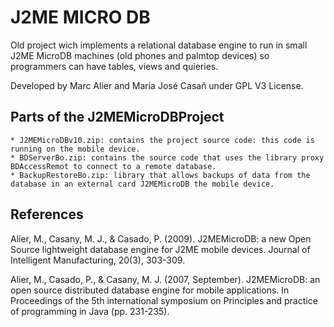 # J2ME MICRO DB
Old project wich implements a relational database engine to run in small J2ME MicroDB machines (old phones and palmtop devices) so programmers can have tables, views and quieries.

Developed by Marc Alier and Maria José Casañ under GPL V3 License.

## Parts of the J2MEMicroDBProject
    * J2MEMicroDBv10.zip: contains the project source code: this code is running on the mobile device.
    * BDServerBo.zip: contains the source code that uses the library proxy BDAccessRemot to connect to a remote database.
    * BackupRestoreBo.zip: library that allows backups of data from the database in an external card J2MEMicroDB the mobile device. 

## References

Alier, M., Casany, M. J., & Casado, P. (2009). J2MEMicroDB: a new Open Source lightweight database engine for J2ME mobile devices. Journal of Intelligent Manufacturing, 20(3), 303-309.

Alier, M., Casado, P., & Casany, M. J. (2007, September). J2MEMicroDB: an open source distributed database engine for mobile applications. In Proceedings of the 5th international symposium on Principles and practice of programming in Java (pp. 231-235).

